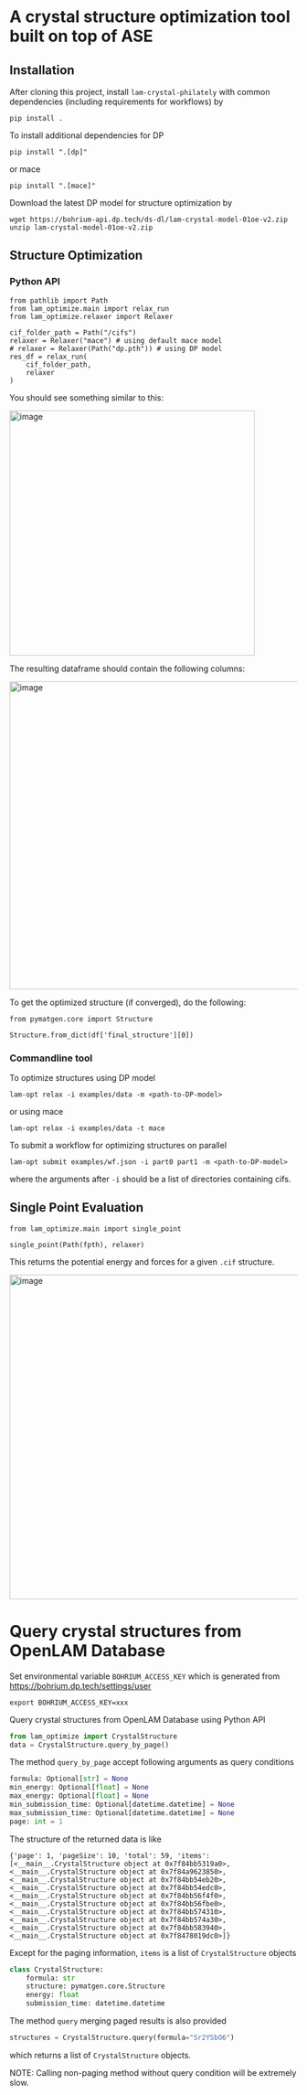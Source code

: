# A crystal structure optimization tool built on top of ASE

## Installation

After cloning this project, install `lam-crystal-philately` with common dependencies (including requirements for workflows) by
```
pip install .
```
To install additional dependencies for DP
```
pip install ".[dp]"
```
or mace
```
pip install ".[mace]"
```

Download the latest DP model for structure optimization by
```
wget https://bohrium-api.dp.tech/ds-dl/lam-crystal-model-01oe-v2.zip
unzip lam-crystal-model-01oe-v2.zip
```


## Structure Optimization

### Python API

```
from pathlib import Path
from lam_optimize.main import relax_run
from lam_optimize.relaxer import Relaxer

cif_folder_path = Path("/cifs")
relaxer = Relaxer("mace") # using default mace model
# relaxer = Relaxer(Path("dp.pth")) # using DP model
res_df = relax_run(
    cif_folder_path,
    relaxer
)
```

You should see something similar to this:

<img width="429" alt="image" src="https://github.com/deepmodeling/lam-crystal-philately/assets/137014849/0e652ec3-aa8d-4332-b90a-c3fb13c081ff">

The resulting dataframe should contain the following columns:

<img width="539" alt="image" src="https://github.com/deepmodeling/lam-crystal-philately/assets/137014849/f3be0bbf-ff85-4d27-92b2-46ba81e9c5c2">

To get the optimized structure (if converged), do the following:

```
from pymatgen.core import Structure

Structure.from_dict(df['final_structure'][0])
```

### Commandline tool

To optimize structures using DP model
```
lam-opt relax -i examples/data -m <path-to-DP-model>
```
or using mace
```
lam-opt relax -i examples/data -t mace
```

To submit a workflow for optimizing structures on parallel
```
lam-opt submit examples/wf.json -i part0 part1 -m <path-to-DP-model>
```
where the arguments after `-i` should be a list of directories containing cifs.

## Single Point Evaluation

```
from lam_optimize.main import single_point

single_point(Path(fpth), relaxer)

```
This returns the potential energy and forces for a given `.cif` structure.

<img width="568" alt="image" src="https://github.com/deepmodeling/lam-crystal-philately/assets/137014849/6917528d-7e2a-4dc0-a49a-a87825983fba">


# Query crystal structures from OpenLAM Database

Set environmental variable `BOHRIUM_ACCESS_KEY` which is generated from https://bohrium.dp.tech/settings/user
```
export BOHRIUM_ACCESS_KEY=xxx
```
Query crystal structures from OpenLAM Database using Python API
```python
from lam_optimize import CrystalStructure
data = CrystalStructure.query_by_page()
```
The method `query_by_page` accept following arguments as query conditions
```python
formula: Optional[str] = None
min_energy: Optional[float] = None
max_energy: Optional[float] = None
min_submission_time: Optional[datetime.datetime] = None
max_submission_time: Optional[datetime.datetime] = None
page: int = 1
```
The structure of the returned data is like
```
{'page': 1, 'pageSize': 10, 'total': 59, 'items': [<__main__.CrystalStructure object at 0x7f84bb5319a0>, <__main__.CrystalStructure object at 0x7f84a9623850>, <__main__.CrystalStructure object at 0x7f84bb54eb20>, <__main__.CrystalStructure object at 0x7f84bb54edc0>, <__main__.CrystalStructure object at 0x7f84bb56f4f0>, <__main__.CrystalStructure object at 0x7f84bb56fbe0>, <__main__.CrystalStructure object at 0x7f84bb574310>, <__main__.CrystalStructure object at 0x7f84bb574a30>, <__main__.CrystalStructure object at 0x7f84bb583940>, <__main__.CrystalStructure object at 0x7f8478019dc0>]}
```
Except for the paging information, `items` is a list of `CrystalStructure` objects
```python
class CrystalStructure:
    formula: str
    structure: pymatgen.core.Structure
    energy: float
    submission_time: datetime.datetime
```

The method `query` merging paged results is also provided
```python
structures = CrystalStructure.query(formula="Sr2YSbO6")
```
which returns a list of `CrystalStructure` objects.

NOTE: Calling non-paging method without query condition will be extremely slow.
